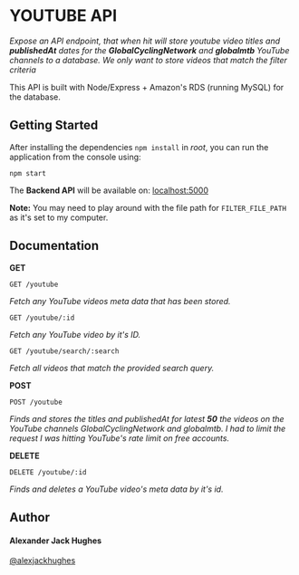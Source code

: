 # YOUTUBE API

_Expose an API endpoint, that when hit will store youtube video titles and **publishedAt** dates for the **GlobalCyclingNetwork** and **globalmtb** YouTube channels to a database. We only want to store videos that match the filter criteria_

This API is built with Node/Express + Amazon's RDS (running MySQL) for the database.

## Getting Started

After installing the dependencies `npm install` in _root_, you can run the application from the console using:

```
npm start
```

The **Backend API** will be available on:
[localhost:5000](http://localhost:5000/ "http://localhost:5000/")

**Note:** You may need to play around with the file path for `FILTER_FILE_PATH` as it's
set to my computer.

## Documentation

**GET**

```
GET /youtube
```

_Fetch any YouTube videos meta data that has been stored._

```
GET /youtube/:id
```

_Fetch any YouTube video by it's ID._

```
GET /youtube/search/:search
```

_Fetch all videos that match the provided search query._

**POST**

```
POST /youtube
```

_Finds and stores the titles and publishedAt for latest **50** the videos on the YouTube channels GlobalCyclingNetwork and globalmtb. I had to limit the request I was hitting YouTube's rate limit on free accounts._

**DELETE**

```
DELETE /youtube/:id
```

_Finds and deletes a YouTube video's meta data by it's id._

## Author

#### **Alexander Jack Hughes**

[@alexjackhughes](https://twitter.com/alexjackhughes "Twitter")
